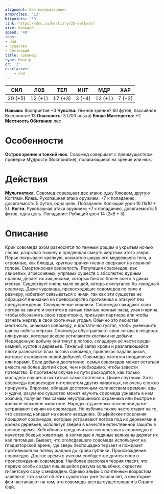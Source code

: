 ```yaml
---
alignment: без мировоззрения
armorclass: '13'
hitpoints: '59'
link: https://dnd.su/bestiary/25-owlbear/
size: Большой
speed: '40'
tags:
- dnd
- существо
- бестиарий
title: Совомед
type: Монстр
cr: '3'
cssclasses:
    - dnd
---
```



| СИЛ | ЛОВ | ТЕЛ | ИНТ | МДР | ХАР |
|---|---|---|---|---|---|
| 20 (+5) | 12 (+1) | 17 (+3) | 3 (-4) | 12 (+1) | 7 (-2) |
**Навыки:** Восприятие +3
**Чувства:** тёмное зрение? 60 футов, пассивное Восприятие 13
**Опасность:** 3 (700 опыта)
**Бонус Мастерства:** +2
**Местность Обитания:** лес


# Особенности
**Острое зрение и тонкий нюх.** Совомед совершает с преимуществом проверки Мудрости (Восприятие), полагающиеся на зрение или нюх.


# Действия
**Мультиатака.** Совомед совершает две атаки: одну Клювом, другую Когтями.
**Клюв.** Рукопашная атака оружием: +7 к попаданию, досягаемость 5 футов, одна цель. Попадание: Колющий урон 10 (1к10 + 5).
**Когти.** Рукопашная атака оружием: +7 к попаданию, досягаемость 5 футов, одна цель. Попадание: Рубящий урон 14 (2к8 + 5).


# Описание
Крик совомеда эхом разносится по темным рощам и укрытым ночью лесам, разрывая тишину и предвещая смерть жертвам этого зверя. Перья покрывают крепкую, косматую шкуру его медвежьего тела, а огромные, как блюдца, круглые зрачки гневно сверкают на совиной голове. Смертоносная свирепость. Репутация совомедов, как свирепых, агрессивных, упрямых существ с абсолютно дурным нравом, делает их хищниками, которых боятся более всего в диких местах. Существует очень мало вещей, которых испугался бы голодный совомед. Даже чудовища, превосходящие совомедов по силе и размеру, избегают связываться с ними, так как эти существа не обращают внимания на превосходство противника и атакуют без предупреждения. Совершенные хищники. Совомеды покидают свои логова на закате и охотятся в самые темные ночные часы, ухая и крича, чтобы обозначить свою территорию, призывая партнера или чтобы загнать жертву в свои охотничьи угодья. Обычно это лесистая местность, знакомая совомеду, и достаточно густая, чтобы уменьшить шансы побега жертвы. Совомеды обустраивают свои логова в пещерах или руинах, которые вскоре устилаются костями их добычи. Недоеденную добычу они тянут в логово, складируя её части среди камней, кустов и деревьев. Тяжелый запах крови и разлагающейся плоти разносится близ логова совомеда, привлекая падальщиков, которые становятся новой добычей. Совомеды охотятся поодиночке или парами. Если добычи достаточно, семья совомедов может остаться вместе на более долгий срок, чем необходимо, чтобы завести потомство. В противном случае их пути расходятся, как только молодняк научится охотиться самостоятельно. Дикие спутники. Хотя совомеды превосходят интеллектом других животных, их очень сложно приручить. Впрочем, обладая достаточным количеством времени, еды и удачи, разумное существо может научить совомеда узнавать в нем хозяина, получая тем самым неустрашимого охранника или быстрое и крепкое верховое животное. Народы отдаленных поселений даже устраивают скачки на совомедах. Но публика также часто ставит на то, что совомед нападет на своего наездника. Эльфийские поселения поощряют совомедов, которые устраивают логова под их деревнями в кронах деревьев, используя зверей в качестве естественной защиты в ночное время. Хобгоблины предпочитают использовать совомедов в качестве боевых животных, а холмовые и ледяные великаны держат их как питомцев. Бывает, что оголодавшего совомеда используют на гладиаторской арене, где зверь беспощадно терзает и пожирает противников на потеху жадной до крови публики. Происхождение совомедов. Долгое время в ученом сообществе длится спор о происхождении совомедов. Наиболее расхожая теория гласит, что первую особь создал лишившийся разума волшебник, скрестив гигантскую сову с медведем. Однако эльфы c почтенным возрастом заявляют, что знают об этих существах уже тысячи лет, а некоторые феи настаивают на том, что совомеды всегда существовали в Стране Фей.